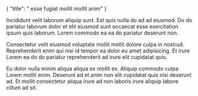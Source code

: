 {
  "title": " esse fugiat mollit mollit anim"
}

Incididunt velit laborum aliquip sunt. Est quis nulla do ad ad eiusmod. Do do pariatur laborum dolor et elit eiusmod sunt occaecat esse exercitation ipsum quis laborum. Lorem commodo ea ea do pariatur deserunt non.

Consectetur velit eiusmod voluptate mollit mollit dolore culpa in nostrud. Reprehenderit enim qui nisi id tempor ea dolor eu amet adipisicing. Et irure Lorem ea do do pariatur reprehenderit ad irure elit cupidatat quis.

Eu dolor nulla minim aliqua aliqua ex mollit ex. Aliquip commodo culpa Lorem mollit enim. Deserunt ad et anim non elit cupidatat quis nisi deserunt ad. Et mollit consectetur aliqua irure ad non laboris irure aliquip labore cillum ad sit.